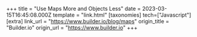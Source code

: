 +++
title = "Use Maps More and Objects Less"
date = 2023-03-15T16:45:08.000Z
template = "link.html"
[taxonomies]
tech=["Javascript"]
[extra]
link_url = "https://www.builder.io/blog/maps"
origin_title = "Builder.io"
origin_url = "https://www.builder.io"
+++